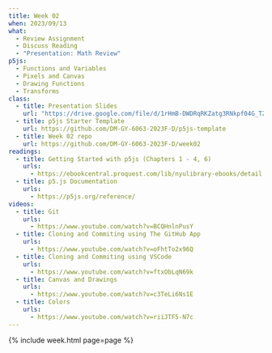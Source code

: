 ```yaml
---
title: Week 02
when: 2023/09/13
what:
  - Review Assignment
  - Discuss Reading
  - "Presentation: Math Review"
p5js:
  - Functions and Variables
  - Pixels and Canvas
  - Drawing Functions
  - Transforms
class:
  - title: Presentation Slides
    url: "https://drive.google.com/file/d/1rHmB-DWDRqRKZatg3RNkpf04G_TZdA7X/"
  - title: p5js Starter Template
    url: https://github.com/DM-GY-6063-2023F-D/p5js-template
  - title: Week 02 repo
    url: https://github.com/DM-GY-6063-2023F-D/week02
readings:
  - title: Getting Started with p5js (Chapters 1 - 4, 6)
    urls:
      - https://ebookcentral.proquest.com/lib/nyulibrary-ebooks/detail.action?docID=4333728
  - title: p5.js Documentation
    urls:
      - https://p5js.org/reference/
videos:
  - title: Git
    urls:
      - https://www.youtube.com/watch?v=BCQHnlnPusY
  - title: Cloning and Commiting using The GitHub App
    urls:
      - https://www.youtube.com/watch?v=oFhtTo2x96Q
  - title: Cloning and Commiting using VSCode
    urls:
      - https://www.youtube.com/watch?v=ftxObLqN69k
  - title: Canvas and Drawings
    urls:
      - https://www.youtube.com/watch?v=c3TeLi6Ns1E
  - title: Colors
    urls:
      - https://www.youtube.com/watch?v=riiJTF5-N7c
---
```

{% include week.html page=page %}

